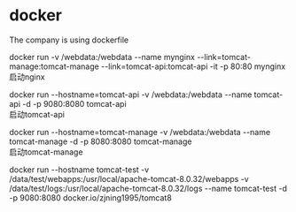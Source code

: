 # docker
The company is using dockerfile

docker run -v /webdata:/webdata --name mynginx --link=tomcat-manage:tomcat-manage --link=tomcat-api:tomcat-api -it -p 80:80 mynginx     
启动nginx

docker run --hostname=tomcat-api -v /webdata:/webdata --name tomcat-api  -d -p 9080:8080 tomcat-api      								
启动tomcat-api

docker run --hostname=tomcat-manage -v /webdata:/webdata --name tomcat-manage  -d -p 8080:8080 tomcat-manage      						
启动tomcat-manage 

docker run --hostname tomcat-test -v /data/test/webapps:/usr/local/apache-tomcat-8.0.32/webapps -v /data/test/logs:/usr/local/apache-tomcat-8.0.32/logs --name tomcat-test -d -p 9080:8080 docker.io/zjning1995/tomcat8
